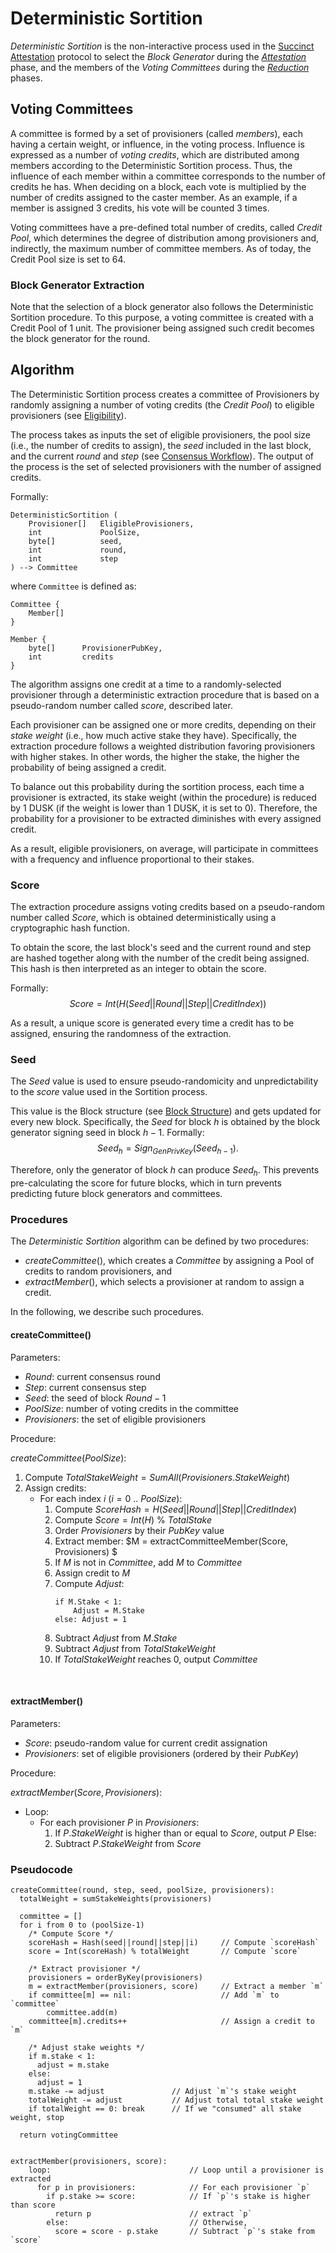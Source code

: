 # Deterministic Sortition
*Deterministic Sortition* is the non-interactive process used in the [Succinct Attestation](../README.md) protocol to select the *Block Generator* during the [*Attestation*](../attestation/README.md) phase, and the members of the *Voting Committees* during the [*Reduction*](../reduction) phases.

## Voting Committees
<!-- TODO: use weight instead of influence? -->
A committee is formed by a set of provisioners (called *members*), each having a certain weight, or influence, in the voting process. Influence is expressed as a number of _voting credits_, which are distributed among members according to the Deterministic Sortition process.
Thus, the influence of each member within a committee corresponds to the number of credits he has. When deciding on a block, each vote is multiplied by the number of credits assigned to the caster member. As an example, if a member is assigned 3 credits, his vote will be counted 3 times.

Voting committees have a pre-defined total number of credits, called *Credit Pool*, which determines the degree of distribution among provisioners and, indirectly, the maximum number of committee members. As of today, the Credit Pool size is set to 64.



### Block Generator Extraction
Note that the selection of a block generator also follows the Deterministic Sortition procedure.
To this purpose, a voting committee is created with a Credit Pool of 1 unit. The provisioner being assigned such credit becomes the block generator for the round.



## Algorithm
The Deterministic Sortition process creates a committee of Provisioners by randomly assigning a number of voting credits (the *Credit Pool*) to eligible provisioners (see [Eligibility](../README.md#participants)). 

The process takes as inputs the set of eligible provisioners, the pool size (i.e., the number of credits to assign), the *seed* included in the last block, and the current *round* and *step* (see [Consensus Workflow](../README.md#workflow)).
The output of the process is the set of selected provisioners with the number of assigned credits.

Formally:
```
DeterministicSortition (
    Provisioner[]   EligibleProvisioners, 
    int             PoolSize, 
    byte[]          seed, 
    int             round, 
    int             step
) --> Committee
```
where `Committee` is defined as:
```
Committee {
    Member[]
}

Member {
    byte[]      ProvisionerPubKey,
    int         credits
}
```

The algorithm assigns one credit at a time to a randomly-selected provisioner through a deterministic extraction procedure that is based on a pseudo-random number called *score*, described later.

Each provisioner can be assigned one or more credits, depending on their *stake weight* (i.e., how much active stake they have). Specifically, the extraction procedure follows a weighted distribution favoring provisioners with higher stakes. In other words, the higher the stake, the higher the probability of being assigned a credit.

To balance out this probability during the sortition process, each time a provisioner is extracted, its stake weight (within the procedure) is reduced by 1 DUSK (if the weight is lower than 1 DUSK, it is set to 0). 
Therefore, the probability for a provisioner to be extracted diminishes with every assigned credit.

As a result, eligible provisioners, on average, will participate in committees with a frequency and influence proportional to their stakes.


### Score
The extraction procedure assigns voting credits based on a pseudo-random number called *Score*, which is obtained deterministically using a cryptographic hash function.

To obtain the score, the last block's seed and the current round and step are hashed together along with the number of the credit being assigned. This hash is then interpreted as an integer to obtain the score.

Formally:
$$ Score = Int( H( Seed||Round||Step||CreditIndex ) ) $$

As a result, a unique score is generated every time a credit has to be assigned, ensuring the randomness of the extraction.

### Seed
The *Seed* value is used to ensure pseudo-randomicity and unpredictability to the *score* value used in the Sortition process.

This value is the Block structure (see [Block Structure](../../blockchain/README.md#block-structure)) and gets updated for every new block. 
Specifically, the $Seed$ for block $h$ is obtained by the block generator signing seed in block $h-1$.
Formally: 
$$ Seed_h = Sign_{GenPrivKey}(Seed_{h-1}).$$

Therefore, only the generator of block $h$ can produce $Seed_h$. This prevents pre-calculating the score for future blocks, which in turn prevents predicting future block generators and committees.



### Procedures
The *Deterministic Sortition* algorithm can be defined by two procedures: 
- $createCommittee()$, which creates a *Committee* by assigning a Pool of credits to random provisioners,
and 
- $extractMember()$, which selects a provisioner at random to assign a credit.

In the following, we describe such procedures.
<!-- DONE -->

#### createCommittee()

Parameters:
 - $Round$: current consensus round
 - $Step$: current consensus step
 - $Seed$: the seed of block $Round-1$
 - $PoolSize$: number of voting credits in the committee
 - $Provisioners$: the set of eligible provisioners

Procedure:

$createCommittee(PoolSize)$:
1. Compute $TotalStakeWeight = SumAll(Provisioners.StakeWeight)$
2. Assign credits:
   - For each index $i$ ($i = 0\text{ }..\text{ }PoolSize$):
     1. Compute $ScoreHash = H( Seed||Round||Step||CreditIndex )$
     2. Compute $Score = Int(H) \text{ } \% \text{ }  TotalStake$
     3. Order $Provisioners$ by their $PubKey$ value
     4. Extract member: $M = extractCommitteeMember(Score, Provisioners) $
     5. If $M$ is not in $Committee$, add $M$ to $Committee$
     6. Assign credit to $M$
     7. Compute $Adjust$:
        ```
        if M.Stake < 1: 
            Adjust = M.Stake
        else: Adjust = 1
        ```
     8. Subtract $Adjust$ from $M.Stake$
     9. Subtract $Adjust$ from $TotalStakeWeight$
     10. If $TotalStakeWeight$ reaches 0, output $Committee$  <!-- TODO: explain this  -->


<p><br></p>

<!-- DOING : -->
#### extractMember()

Parameters:
 - $Score$: pseudo-random value for current credit assignation
 - $Provisioners$: set of eligible provisioners (ordered by their $PubKey$)

Procedure:

$extractMember(Score, Provisioners)$:
- Loop:
  - For each provisioner $P$ in $Provisioners$:
      1. If $P.StakeWeight$ is higher than or equal to $Score$, output $P$
      Else:
      2. Subtract $P.StakeWeight$ from $Score$


### Pseudocode

```
createCommittee(round, step, seed, poolSize, provisioners):
  totalWeight = sumStakeWeights(provisioners)

  committee = []
  for i from 0 to (poolSize-1)
    /* Compute Score */
    scoreHash = Hash(seed||round||step||i)     // Compute `scoreHash`
    score = Int(scoreHash) % totalWeight       // Compute `score` 
    
    /* Extract provisioner */
    provisioners = orderByKey(provisioners)
    m = extractMember(provisioners, score)     // Extract a member `m`
    if committee[m] == nil:                    // Add `m` to `committee`
        committee.add(m)
    committee[m].credits++                     // Assign a credit to `m`
    
    /* Adjust stake weights */
    if m.stake < 1:
      adjust = m.stake
    else:
      adjust = 1
    m.stake -= adjust               // Adjust `m`'s stake weight
    totalWeight -= adjust           // Adjust total total stake weight
    if totalWeight == 0: break      // If we "consumed" all stake weight, stop

  return votingCommittee


extractMember(provisioners, score):
    loop:                               // Loop until a provisioner is extracted
      for p in provisioners:            // For each provisioner `p`
        if p.stake >= score:            // If `p`'s stake is higher than score
          return p                      // extract `p`
        else:                           // Otherwise,
          score = score - p.stake       // Subtract `p`'s stake from `score`

```